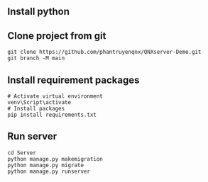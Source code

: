 ## Install python

## Clone project from git
```
git clone https://github.com/phantruyenqnx/QNXserver-Demo.git
git branch -M main
```

## Install requirement packages
```
# Activate virtual environment 
venv\Script\activate
# Install packages
pip install requirements.txt
```

## Run server
```
cd Server
python manage.py makemigration
python manage.py migrate
python manage.py runserver
```